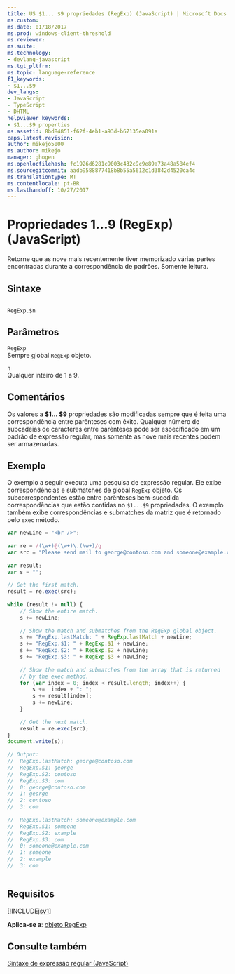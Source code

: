 ```yaml
---
title: US $1... $9 propriedades (RegExp) (JavaScript) | Microsoft Docs
ms.custom: 
ms.date: 01/18/2017
ms.prod: windows-client-threshold
ms.reviewer: 
ms.suite: 
ms.technology:
- devlang-javascript
ms.tgt_pltfrm: 
ms.topic: language-reference
f1_keywords:
- $1...$9
dev_langs:
- JavaScript
- TypeScript
- DHTML
helpviewer_keywords:
- $1...$9 properties
ms.assetid: 8bd84851-f62f-4eb1-a93d-b67135ea091a
caps.latest.revision: 
author: mikejo5000
ms.author: mikejo
manager: ghogen
ms.openlocfilehash: fc1926d6281c9003c432c9c9e89a73a48a584ef4
ms.sourcegitcommit: aadb9588877418b8b55a5612c1d3842d4520ca4c
ms.translationtype: MT
ms.contentlocale: pt-BR
ms.lasthandoff: 10/27/2017
---
```

# <a name="19-properties-regexp-javascript"></a>Propriedades $1...$9 (RegExp) (JavaScript)
Retorne que as nove mais recentemente tiver memorizado várias partes encontradas durante a correspondência de padrões. Somente leitura.  
  
## <a name="syntax"></a>Sintaxe  
  
```  
  
RegExp.$n   
```  
  
## <a name="parameters"></a>Parâmetros  
 `RegExp`  
 Sempre global `RegExp` objeto.  
  
 `n`  
 Qualquer inteiro de 1 a 9.  
  
## <a name="remarks"></a>Comentários  
 Os valores a **$1... $9** propriedades são modificadas sempre que é feita uma correspondência entre parênteses com êxito. Qualquer número de subcadeias de caracteres entre parênteses pode ser especificado em um padrão de expressão regular, mas somente as nove mais recentes podem ser armazenadas.  
  
## <a name="example"></a>Exemplo  
 O exemplo a seguir executa uma pesquisa de expressão regular. Ele exibe correspondências e submatches de global `RegExp` objeto. Os subcorrespondentes estão entre parênteses bem-sucedida correspondências que estão contidas no `$1...$9` propriedades. O exemplo também exibe correspondências e submatches da matriz que é retornado pelo `exec` método.  
  
```JavaScript  
var newLine = "<br />";  
  
var re = /(\w+)@(\w+)\.(\w+)/g  
var src = "Please send mail to george@contoso.com and someone@example.com. Thanks!"  
  
var result;  
var s = "";  
  
// Get the first match.  
result = re.exec(src);  
  
while (result != null) {  
    // Show the entire match.  
    s += newLine;  
  
    // Show the match and submatches from the RegExp global object.  
    s += "RegExp.lastMatch: " + RegExp.lastMatch + newLine;  
    s += "RegExp.$1: " + RegExp.$1 + newLine;  
    s += "RegExp.$2: " + RegExp.$2 + newLine;  
    s += "RegExp.$3: " + RegExp.$3 + newLine;  
  
    // Show the match and submatches from the array that is returned  
    // by the exec method.  
    for (var index = 0; index < result.length; index++) {  
        s +=  index + ": ";  
        s += result[index];  
        s += newLine;  
    }  
  
    // Get the next match.  
    result = re.exec(src);  
}  
document.write(s);  
  
// Output:  
//  RegExp.lastMatch: george@contoso.com  
//  RegExp.$1: george  
//  RegExp.$2: contoso  
//  RegExp.$3: com  
//  0: george@contoso.com  
//  1: george  
//  2: contoso  
//  3: com  
  
//  RegExp.lastMatch: someone@example.com  
//  RegExp.$1: someone  
//  RegExp.$2: example  
//  RegExp.$3: com  
//  0: someone@example.com  
//  1: someone  
//  2: example  
//  3: com  
  
```  
  
## <a name="requirements"></a>Requisitos  
 [!INCLUDE[jsv1](../../javascript/misc/includes/jsv1-md.md)]  
  
 **Aplica-se a**: [objeto RegExp](../../javascript/reference/regexp-object-javascript.md)  
  
## <a name="see-also"></a>Consulte também  
 [Sintaxe de expressão regular (JavaScript)](http://msdn.microsoft.com/en-us/ab0766e1-7037-45ed-aa23-706f58358c0e)